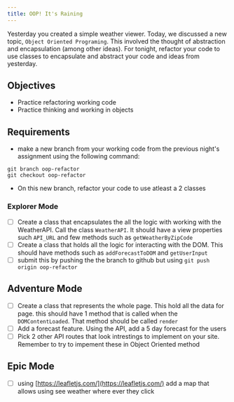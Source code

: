 ```yaml
---
title: OOP! It's Raining
---
```


Yesterday you created a simple weather viewer. Today, we discussed a new topic, `Object Oriented Programing`. This involved the thought of abstraction and encapsulation (among other ideas). For tonight, refactor your code to use classes to encapsulate and abstract your code and ideas from yesterday.

## Objectives

- Practice refactoring working code
- Practice thinking and working in objects

## Requirements

- make a new branch from your working code from the previous night's assignment using the following command:

```
git branch oop-refactor
git checkout oop-refactor
```

- On this new branch, refactor your code to use atleast a 2 classes

### Explorer Mode

- [ ] Create a class that encapsulates the all the logic with working with the WeatherAPI. Call the class `WeatherAPI`. It should have a view properties such `API_URL` and few methods such as `getWeatherByZipCode`
- [ ] Create a class that holds all the logic for interacting with the DOM. This should have methods such as `addForecastToDOM` and `getUserInput`
- [ ] submit this by pushing the the branch to github but using `git push origin oop-refactor`

## Adventure Mode

- [ ] Create a class that represents the whole page. This hold all the data for page. this should have 1 method that is called when the `DOMContentLoaded`. That method should be called `render`
- [ ] Add a forecast feature. Using the API, add a 5 day forecast for the users
- [ ] Pick 2 other API routes that look intrestings to implement on your site. Remember to try to impement these in Object Oriented method

## Epic Mode

- [ ] using [https://leafletjs.com/](https://leafletjs.com/) add a map that allows using see weather where ever they click
